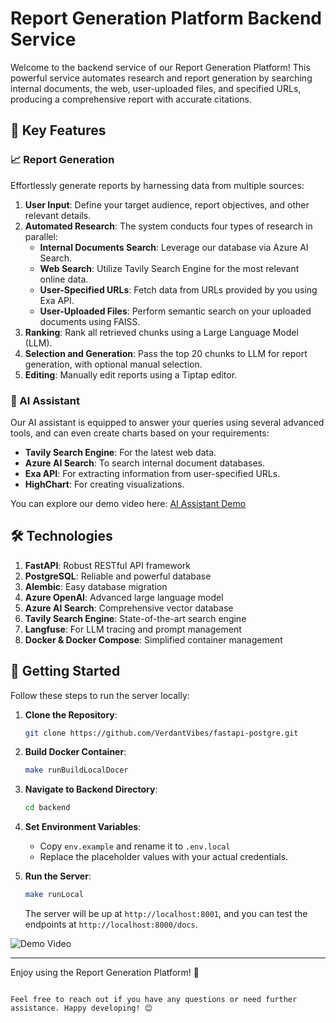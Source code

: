 # Report Generation Platform Backend Service

Welcome to the backend service of our Report Generation Platform! This powerful service automates research and report generation by searching internal documents, the web, user-uploaded files, and specified URLs, producing a comprehensive report with accurate citations.

## 🌟 Key Features

### 📈 Report Generation

Effortlessly generate reports by harnessing data from multiple sources:

1. **User Input**: Define your target audience, report objectives, and other relevant details.
2. **Automated Research**: The system conducts four types of research in parallel:
   - **Internal Documents Search**: Leverage our database via Azure AI Search.
   - **Web Search**: Utilize Tavily Search Engine for the most relevant online data.
   - **User-Specified URLs**: Fetch data from URLs provided by you using Exa API.
   - **User-Uploaded Files**: Perform semantic search on your uploaded documents using FAISS.
3. **Ranking**: Rank all retrieved chunks using a Large Language Model (LLM).
4. **Selection and Generation**: Pass the top 20 chunks to LLM for report generation, with optional manual selection.
5. **Editing**: Manually edit reports using a Tiptap editor.

### 🧠 AI Assistant

Our AI assistant is equipped to answer your queries using several advanced tools, and can even create charts based on your requirements:

- **Tavily Search Engine**: For the latest web data.
- **Azure AI Search**: To search internal document databases.
- **Exa API**: For extracting information from user-specified URLs.
- **HighChart**: For creating visualizations.

You can explore our demo video here: [AI Assistant Demo](https://app.screencast.com/k3V1ZZwbBG98v)

## 🛠 Technologies

1. **FastAPI**: Robust RESTful API framework
2. **PostgreSQL**: Reliable and powerful database
3. **Alembic**: Easy database migration
4. **Azure OpenAI**: Advanced large language model
5. **Azure AI Search**: Comprehensive vector database
6. **Tavily Search Engine**: State-of-the-art search engine
7. **Langfuse**: For LLM tracing and prompt management
8. **Docker & Docker Compose**: Simplified container management

## 🚀 Getting Started

Follow these steps to run the server locally:

1. **Clone the Repository**:
    ```bash
    git clone https://github.com/VerdantVibes/fastapi-postgre.git
    ```

2. **Build Docker Container**:
    ```bash
    make runBuildLocalDocer
    ```

3. **Navigate to Backend Directory**:
    ```bash
    cd backend
    ```

4. **Set Environment Variables**:
    - Copy `env.example` and rename it to `.env.local`
    - Replace the placeholder values with your actual credentials.

5. **Run the Server**:
    ```bash
    make runLocal
    ```

    The server will be up at `http://localhost:8001`, and you can test the endpoints at `http://localhost:8000/docs`.

![Demo Video](https://app.screencast.com/MoAlIaayeseXs)

---

Enjoy using the Report Generation Platform! 🚀
```

Feel free to reach out if you have any questions or need further assistance. Happy developing! 😊
```